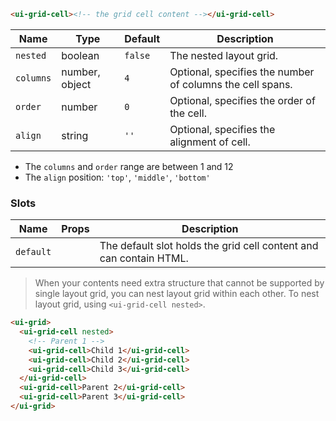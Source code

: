 ```html
<ui-grid-cell><!-- the grid cell content --></ui-grid-cell>
```

| Name      | Type           | Default | Description                                               |
| --------- | -------------- | ------- | --------------------------------------------------------- |
| `nested`  | boolean        | `false` | The nested layout grid.                                   |
| `columns` | number, object | `4`     | Optional, specifies the number of columns the cell spans. |
| `order`   | number         | `0`     | Optional, specifies the order of the cell.                |
| `align`   | string         | `''`    | Optional, specifies the alignment of cell.                |

- The `columns` and `order` range are between 1 and 12
- The `align` position: `'top'`, `'middle'`, `'bottom'`

### Slots

| Name      | Props | Description                                                        |
| --------- | ----- | ------------------------------------------------------------------ |
| `default` |       | The default slot holds the grid cell content and can contain HTML. |

> When your contents need extra structure that cannot be supported by single layout grid, you can nest layout grid within each other. To nest layout grid, using `<ui-grid-cell nested>`.

```html
<ui-grid>
  <ui-grid-cell nested>
    <!-- Parent 1 -->
    <ui-grid-cell>Child 1</ui-grid-cell>
    <ui-grid-cell>Child 2</ui-grid-cell>
    <ui-grid-cell>Child 3</ui-grid-cell>
  </ui-grid-cell>
  <ui-grid-cell>Parent 2</ui-grid-cell>
  <ui-grid-cell>Parent 3</ui-grid-cell>
</ui-grid>
```
